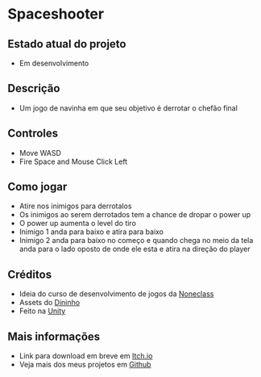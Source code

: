 # Spaceshooter
## Estado atual do projeto
* Em desenvolvimento
## Descrição
* Um jogo de navinha em que seu objetivo é derrotar o chefão final
## Controles
* Move WASD
* Fire Space and Mouse Click Left
## Como jogar
* Atire nos inimigos para derrotalos
* Os inimigos ao serem derrotados tem a chance de dropar o power up
* O power up aumenta o level do tiro
* Inimigo 1 anda para baixo e atira para baixo
* Inimigo 2 anda para baixo no começo
e quando chega no meio da tela anda para o lado oposto de onde ele esta
e atira na direção do player
## Créditos
* Ideia do curso de desenvolvimento de jogos da [Noneclass](https://noneclass.com.br)
* Assets do [Dininho](https://www.youtube.com/@ErickDinobonoide)
* Feito na [Unity](https://unity.com)
## Mais informações
* Link para download em breve em [Itch.io](https://marcusluccas.itch.io)
* Veja mais dos meus projetos em [Github](https://github.com/marcusluccas)
